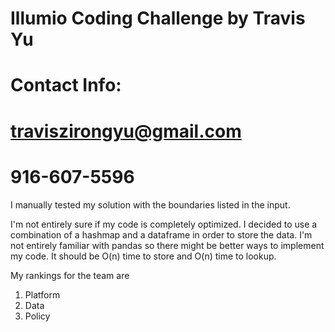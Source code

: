 # Illumio Coding Challenge by Travis Yu
# Contact Info:
# traviszirongyu@gmail.com
# 916-607-5596

I manually tested my solution with the boundaries listed in the input.

I'm not entirely sure if my code is completely optimized. I decided to use a combination of a hashmap and a dataframe in order to store the data. I'm not entirely familiar with pandas so there might be better ways to implement my code. 
It should be O(n) time to store and O(n) time to lookup.


My rankings for the team are
1. Platform
2. Data
3. Policy


